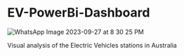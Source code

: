 # EV-PowerBi-Dashboard

![WhatsApp Image 2023-09-27 at 8 30 25 PM](https://github.com/mukarramdaniel/EV-PowerBi-Dashboard/assets/148665151/12376f28-2967-44cc-80e3-8a1194433a44)

Visual analysis of the Electric Vehicles stations in Australia
